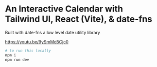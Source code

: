 # An Interactive Calendar with Tailwind UI, React (Vite), & date-fns

Built with date-fns a low level date utility library

https://youtu.be/9ySmMd5Cjc0

```sh
# to run this locally
npm i
npm run dev
```
